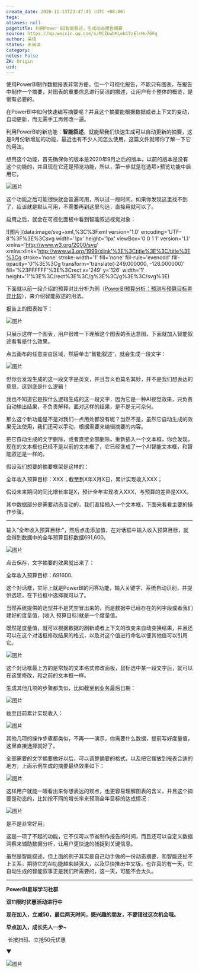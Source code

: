 ```yaml
---
create_date: 2020-11-13T23:47:45 (UTC +08:00)
tags: 
aliases: null
pagetitle: 利用Power BI智能叙述，生成动态报告摘要
source: https://mp.weixin.qq.com/s/MCZnwbKLeb1TzElrHu76Fg
author: 采悟
status: 未阅读
category: 
notes: False
ZK: Origin
uid: 
---
```


使用PowerBI制作数据报表非常方便，但一个可视化报告，不能只有图表，在报告中制作一个摘要，对图表的重要信息进行简洁的描述，让用户有个整体的概览，是很有必要的。

在PowerBI中如何快速编写摘要呢？并且这个摘要能根据数据或者上下文的变动，自动更新，而无需手工再修改一遍。

利用PowerBI的新功能：**智能叙述**，就能帮我们快速生成可以自动更新的摘要，这是9月份新增加的功能，最近也有不少人问怎么使用，这篇文件就带你了解一下它的用法。

想用这个功能，首先确保你的版本是2020年9月之后的版本，以前的版本是没有这个功能的，并且现在它还是预览功能，所以，第一步就是在选项>预览功能中启用它。

![图片](https://mmbiz.qpic.cn/mmbiz_png/aHEbZtANQJPXeuPibaDKy3ct9PGts9R0EwS2eib7xDYNe1VRsF3u9ucibXXfyumsKGP0OZdzPkXz1Wqhszq3ibibRYw/640?wx_fmt=png&wxfrom=5&wx_lazy=1&wx_co=1)

这个功能之后可能很快就会普遍可用，所以过一段时间，如果你发现这里找不到了，应该就是默认可用，不需要再到这里勾选，直接用就可以了。

启用之后，就会在可视化面板中看到智能叙述视觉对象：

![图片](data:image/svg+xml,%3C%3Fxml version='1.0' encoding='UTF-8'%3F%3E%3Csvg width='1px' height='1px' viewBox='0 0 1 1' version='1.1' xmlns='http://www.w3.org/2000/svg' xmlns:xlink='http://www.w3.org/1999/xlink'%3E%3Ctitle%3E%3C/title%3E%3Cg stroke='none' stroke-width='1' fill='none' fill-rule='evenodd' fill-opacity='0'%3E%3Cg transform='translate(-249.000000, -126.000000)' fill='%23FFFFFF'%3E%3Crect x='249' y='126' width='1' height='1'%3E%3C/rect%3E%3C/g%3E%3C/g%3E%3C/svg%3E)

下面就以前一段介绍的预算对比分析为例（[PowerBI预算分析：预测与预算目标差异比较](http://mp.weixin.qq.com/s?__biz=MzA4MzQwMjY4MA==&mid=2484073666&idx=1&sn=427f76eaeafb6473ade9cceb86056b96&chksm=8e0c5e15b97bd703d5b6a3cef12fc07c7f7fd0e04740366501e2c832235916417ea48df48faa&scene=21#wechat_redirect)），来介绍智能叙述的用法。

报告上的图表如下：

![图片](https://mmbiz.qpic.cn/mmbiz_png/aHEbZtANQJPhCx8TTiczKPThfA6zfF6rwOPHicPWvAFtyFAvSVVQcg5RfEZSurzzJPUeicd4xiarTiasGmKyvTGHFeA/640?wx_fmt=png&wxfrom=5&wx_lazy=1&wx_co=1)

只展示这样一个图表，用户很难一下理解这个图表的表达意图，下面就加入智能叙述看看是什么效果。  

点击画布的任意空白区域，然后单击“智能叙述”，就会生成一段文字：

![图片](https://mmbiz.qpic.cn/mmbiz_gif/aHEbZtANQJPhCx8TTiczKPThfA6zfF6rwTau7kOwjlibaiaxZqPXFaEDFTrv8g8Uowc9IAqyhg1cz9PG3p83c3w9Q/640?wx_fmt=gif&wxfrom=5&wx_lazy=1)

但你会发现生成的这一段文字是英文，并且含义也莫名其妙，并不是我们想表达的意思，这到底是什么逻辑！

我也不知道它是按什么逻辑生成的这一段文字，因为它是一种AI视觉效果，只负责自动输出结果，不负责解释。面对这样的结果，是不是无可奈何。

那么这个新功能是不是对我们一点用处都没有呢？当然不是，虽然它自动生成的效果无法使用，我们还可以手动，根据需要来编辑摘要的内容。

把它自动生成的文字删除，或者直接全部删除，重新插入一个文本框，你会发现，现在的文本框也已经不是以前的文本框了，它已经变成了一个AI智能文本框，和智能叙述是一样的。

假设我们想要的摘要框架是这样的：

全年收入预算目标：XXX；截至到X年X月X日，累计实现收入XXX；

假设未来期间的同比增长率是X，预计全年实现收入XXX，与预算的差异是XXX。

其中数据部分是需要动态变动的，我们直接插入一个文本框，下面来看看主要的操作步骤。

___

输入“全年收入预算目标:”，然后点击添加值，在对话框中输入收入预算目标，就会得到数据中的全年预算目标数据691,600。

![图片](https://mmbiz.qpic.cn/mmbiz_gif/aHEbZtANQJPhCx8TTiczKPThfA6zfF6rwSkRia8mfpPfv36fjZjfa09dCKHYUiaKq0libicsAx4ticHgibFhtoliaAJx4g/640?wx_fmt=gif&wxfrom=5&wx_lazy=1)

点击保存，文字摘要的效果就出来了：

全年收入预算目标：691600.

这个对话框，实际上就是PowerBI的问答功能，输入关键字，系统自动识别，并提供选项，在下拉框中选择就可以了。  

当然系统提供的选型并不是凭空冒出来的，而是数据中已经存在的列字段或者我们建好的度量值，\[收入 预算目标\]就是一个度量值。

既然是度量值，就可以根据数据的刷新或者上下文的改变来自动变换结果，并且还可以在这个对话框修改结果的格式，以及对这个值进行命名以便其他值可以引用它。

![图片](https://mmbiz.qpic.cn/mmbiz_png/aHEbZtANQJPhCx8TTiczKPThfA6zfF6rwUISLXxMvDLKhvlYFj2srUeuDplSwr1iaCmic62opyEy05HunMecReQHg/640?wx_fmt=png&wxfrom=5&wx_lazy=1&wx_co=1)

这个对话框最上方的是常规的文本格式修改面板，鼠标选中某一段文字后，就可以在这里修改，和之前的文本框一样。

生成其他几项的步骤都类似，比如截至到业务最后日期：

![图片](https://mmbiz.qpic.cn/mmbiz_gif/aHEbZtANQJPhCx8TTiczKPThfA6zfF6rwfAku8S5eic6T7vw3VRx9uJgo9mXeIkbiauic4lpW68JkA8nMsYib0mWTVA/640?wx_fmt=gif&wxfrom=5&wx_lazy=1)

截至目前累计实现收入：  

![图片](https://mmbiz.qpic.cn/mmbiz_gif/aHEbZtANQJPhCx8TTiczKPThfA6zfF6rwDEOzpOtdhZicOJkicrtYrbDiaHg2GiaBeiap7zqDzY9qOYF4n7ztl4Vb66A/640?wx_fmt=gif&wxfrom=5&wx_lazy=1)

其他几项的操作步骤都类似，不再一一演示，你需要什么数据，提前写好度量值，这里直接选择就好了。

全部需要的文字摘要做好以后，可以调整摘要的格式，以及把它摆放到报表合适的地方，上面示例生成的摘要最终效果如下：  

![图片](https://mmbiz.qpic.cn/mmbiz_png/aHEbZtANQJPhCx8TTiczKPThfA6zfF6rwvmEibT8hXPYEfibic9tUXAj5ibY5PxTUA1koUADHibqaBsw9ibQTnNdCr6ibg/640?wx_fmt=png&wxfrom=5&wx_lazy=1&wx_co=1)

这样用户就能一眼看出来你想表达的观点，也更容易理解图表的含义，并且这个摘要是动态的，比如按不同的增长率来预测全年目标的达成情况：

![图片](https://mmbiz.qpic.cn/mmbiz_gif/aHEbZtANQJPhCx8TTiczKPThfA6zfF6rwzGdfCKfaydjYOBNkibvuQMpRRGMB6ObuC22ePyxPLxibciar6x15Xfj1Q/640?wx_fmt=gif&wxfrom=5&wx_lazy=1)

是不是非常好用。

这是一项了不起的功能，它不仅可以节省制作报告的时间，而且还可以自定义数据洞察来辅助数据分析，让用户更快速的捕捉到关键信息。

虽然是智能叙述，但上面的例子其实是自己动手做的一份动态摘要，和智能还扯不上关系，期待它的AI功能越来越强大，以及尽快推出中文版，也许真的有一天，它自动生成的智能叙事正是我们所需要的，这一天，可能不会太久。

___

**PowerBI星球学习社群**  

**双11限时优惠活动进行中**

**现在加入，立减50，最后两天时间，感兴趣的朋友，不要错过这次机会哦。**

**早点加入，成长先人一步~**

 长按扫码、立抢50元优惠 

▼

![图片](https://mmbiz.qpic.cn/mmbiz_png/aHEbZtANQJMMvf7Fad2ibaic1LIQ3DCvlFaEggvCQpR6icObWFIE21Ef7jZEUzuQt3FVZYoxzUxmdxo2q506oDWBg/640?wx_fmt=png&wxfrom=5&wx_lazy=1&wx_co=1)
